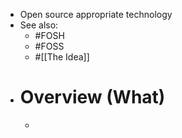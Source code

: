 - Open source appropriate technology
- See also:
	- #FOSH
	- #FOSS
	- #[[The Idea]]
- # Overview (What)
	-